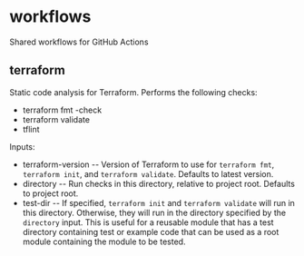 # workflows

Shared workflows for GitHub Actions

## terraform

Static code analysis for Terraform. Performs the following checks:

- terraform fmt -check
- terraform validate
- tflint

Inputs:

- terraform-version -- Version of Terraform to use for `terraform fmt`, `terraform init`, and `terraform validate`. Defaults to latest version.
- directory -- Run checks in this directory, relative to project root. Defaults to project root.
- test-dir -- If specified, `terraform init` and `terraform validate` will run in this directory. Otherwise, they will run in the directory specified by the `directory` input. This is useful for a reusable module that has a test directory containing test or example code that can be used as a root module containing the module to be tested.
